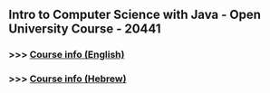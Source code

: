 ## Intro to Computer Science with Java - Open University Course - 20441

### >>> [Course info (English)](https://www-e.openu.ac.il/courses/20441.htm)
### >>> [Course info (Hebrew)](https://www.openu.ac.il/courses/20441.htm)
